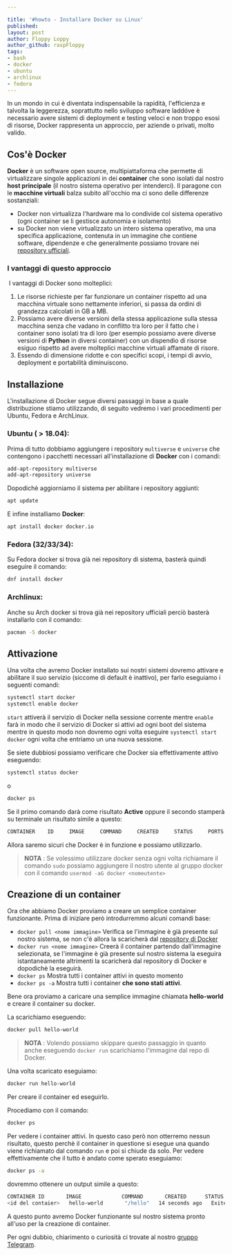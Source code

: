 ```yaml
---

title: '#howto - Installare Docker su Linux'
published:
layout: post
author: Floppy Loppy
author_github: raspFloppy
tags:
- bash
- docker
- ubuntu
- archlinux
- fedora
---
```



In un mondo in cui è diventata indispensabile la rapidità, l'efficienza e talvolta la leggerezza, soprattutto nello sviluppo software laddóve è necessario avere sistemi di deployment e testing veloci e non troppo esosi di risorse, Docker rappresenta un approccio, per aziende o privati, molto valido.

## Cos'è Docker

**Docker** è un software open source, multipiattaforma che permette di virtualizzare singole applicazioni in dei **container** che sono isolati dal nostro **host principale** (il nostro sistema operativo per intenderci).
Il paragone con le **macchine virtuali** balza subito all'occhio ma ci sono delle differenze sostanziali:
- Docker non virtualizza l'hardware ma lo condivide col sistema operativo (ogni container se li gestisce autonomia e isolamento)
- su Docker non viene virtualizzato un intero sistema operativo, ma una specifica applicazione, contenuta in un immagine che contiene software, dipendenze e che generalmente possiamo trovare nei [repository ufficiali](https://hub.docker.com/).

### I vantaggi di questo approccio

 I vantaggi di Docker sono molteplici:

1.  Le risorse richieste per far funzionare un container rispetto ad una macchina virtuale sono nettamente inferiori, si passa da ordini di grandezza calcolati in GB a MB.
2.  Possiamo avere diverse versioni della stessa applicazione sulla stessa macchina senza che vadano in conflitto tra loro per il fatto che i container sono isolati tra di loro (per esempio possiamo avere diverse versioni di **Python** in diversi container) con un dispendio di risorse esiguo rispetto ad avere molteplici macchine virtuali affamate di risore.
3.  Essendo di dimensione ridotte e con specifici scopi, i tempi di avvio, deployment e portabilità diminuiscono.

## Installazione

L'installazione di Docker segue diversi passaggi in base a quale distribuzione stiamo utilizzando, di seguito vedremo i vari procedimenti per Ubuntu, Fedora e ArchLinux.

### Ubuntu ( > 18.04):

Prima di tutto dobbiamo aggiungere i repository `multiverse` e `universe` che contengono i pacchetti necessari all'installazione di **Docker** con i comandi:

```bash
add-apt-repository multiverse
add-apt-repository universe
```

Dopodichè aggiorniamo il sistema per abilitare i repository aggiunti:

```bash
apt update
```

E infine installiamo **Docker**:

```bash
apt install docker docker.io
```

### Fedora (32/33/34):

Su Fedora docker si trova già nei repository di sistema, basterà quindi eseguire il comando:

```bash
dnf install docker
```

### Archlinux:

Anche su Arch docker si trova già nei repository ufficiali perciò basterà installarlo con il comando:

```bash
pacman -S docker
```

## Attivazione

Una volta che avremo Docker installato sui nostri sistemi dovremo attivare e abilitare il suo servizio (siccome di default è inattivo), per farlo eseguiamo i seguenti comandi:

```bash
systemctl start docker
systemctl enable docker
```

`start` attiverà il servizio di Docker nella sessione corrente mentre `enable` farà in modo che il servizio di Docker si attivi ad ogni boot del sistema mentre in questo modo non dovremo ogni volta eseguire `systemctl start docker` ogni volta che entriamo un una nuova sessione.

Se siete dubbiosi possiamo verificare che Docker sia effettivamente attivo eseguendo:

```bash
systemctl status docker
```

o

```bash
docker ps
```

Se il primo comando darà come risultato **Active** oppure il secondo stamperà su terminale un risultato simile a questo:

```bash
CONTAINER    ID     IMAGE     COMMAND     CREATED     STATUS     PORTS     NAMES
```

Allora saremo sicuri che Docker è in funzione e possiamo utilizzarlo.

> **NOTA** :
> Se volessimo utilizzare docker senza ogni volta richiamare il comando `sudo` possiamo aggiungere
> il nostro utente al gruppo docker con il comando `usermod -aG docker <nomeutente>`

## Creazione di un container

Ora che abbiamo Docker proviamo a creare un semplice container funzionante.
Prima di iniziare però introdurremmo alcuni comandi base:

- `docker pull <nome immagine>` Verifica se l'immagine è già presente sul nostro sistema, se non c'è allora la scaricherà dal [repository di Docker](https://hub.docker.com/)
- `docker run <nome immagine>` Creerà il container partendo dall'immagine selezionata, se l'immagine è già presente sul nostro sistema la eseguira istantaneamente altrimenti la scaricherà dal repository di Docker e dopodichè la eseguirà.
- `docker ps` Mostra tutti i container attivi in questo momento
- `docker ps -a` Mostra tutti i container **che sono stati attivi**.

Bene ora proviamo a caricare una semplice immagine chiamata **hello-world** e creare il container su docker.

La scarichiamo eseguendo:

```bash
docker pull hello-world
```

> **NOTA** :
> Volendo possiamo skippare questo passaggio in quanto anche eseguendo `docker run` scarichiamo l'immagine dal repo di Docker.

Una volta scaricato eseguiamo:

```bash
docker run hello-world
```
Per creare il container ed eseguirlo.

Procediamo con il comando:

```bash
docker ps
```
Per vedere i container attivi.
In questo caso però non otterremo nessun risultato, questo perchè il container in questione si esegue una quando viene richiamato dal comando `run` e poi si chiude da solo.
Per vedere effettivamente che il tutto è andato come sperato eseguiamo:

```bash
docker ps -a
```

dovremmo ottenere un output simile a questo:

```bash
CONTAINER ID       IMAGE             COMMAND       CREATED      STATUS        PORTS         NAMES
<id del contaier>   hello-world       "/hello"   14 seconds ago   Exited (0) 13 seconds ago <nome container>
```



A questo punto avremo Docker funzionante sul nostro sistema pronto all'uso per la creazione di container.

Per ogni dubbio, chiarimento o curiosità ci trovate al nostro [gruppo Telegram](https://t.me/linuxpeople).
